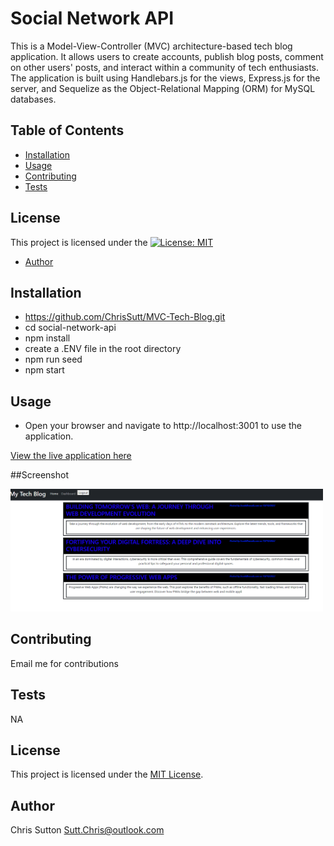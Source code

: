 # Social Network API

This is a Model-View-Controller (MVC) architecture-based tech blog application. It allows users to create accounts, publish blog posts, comment on other users' posts, and interact within a community of tech enthusiasts. The application is built using Handlebars.js for the views, Express.js for the server, and Sequelize as the Object-Relational Mapping (ORM) for MySQL databases.

## Table of Contents
- [Installation](#installation)
- [Usage](#usage)
- [Contributing](#contributing)
- [Tests](#tests)

## License

This project is licensed under the [![License: MIT](https://img.shields.io/badge/License-MIT-yellow.svg)](https://opensource.org/licenses/MIT)
  
- [Author](#author)

## Installation

* https://github.com/ChrisSutt/MVC-Tech-Blog.git
* cd social-network-api
* npm install
* create a .ENV file in the root directory
* npm run seed
* npm start


## Usage

* Open your browser and navigate to http://localhost:3001 to use the application.


[View the live application here](https://atechblog-820e7d2be5ca.herokuapp.com/dashboard)

##Screenshot

<img
  src="assets\MVC-TECH-BLOG.png"
  alt="MVC-TECH-BLOG"
  style="display: left; margin: 0 auto; max-width: 500px">

## Contributing

Email me for contributions

## Tests

NA


## License

This project is licensed under the [MIT License](https://opensource.org/licenses/MIT).
  

## Author

Chris Sutton
Sutt.Chris@outlook.com
